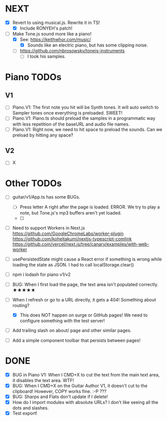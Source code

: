 <!--
- [ ] This is a todo item.
[//]: # (This is a comment. Ugly!)
-->

# NEXT

-   [x] Revert to using musical.js. Rewrite it in TS!
    -   [x] Include RONYEH's patch!
-   [ ] Make Tone.js sound more like a piano!
    -   [x] See: https://keithwhor.com/music/
        -   [x] Sounds like an electric piano, but has some clipping noise.
    -   [ ] https://github.com/nbrosowsky/tonejs-instruments
        -   [ ] I took his samples.

# Piano TODOs

## V1

-   [ ] Piano.V1: The first note you hit will be Synth tones. It will auto switch to Sampler tones once everything is preloaded. SWEET!
-   [ ] Piano.V1: Piano.ts should preload the samples in a programmatic way with less repetition of the baseURL and audio file names.
-   [ ] Piano.V1: Right now, we need to hit space to preload the sounds. Can we preload by hitting any space?

## V2

-   [ ] X

# Other TODOs

-   [ ] guitar/v1/App.ts has some BUGs.

    -   [ ] Press letter A right after the page is loaded. ERROR. We try to play a note, but Tone.js's mp3 buffers aren't yet loaded.
    -   [ ]

-   [ ] Need to support Workers in Next.js
        https://github.com/GoogleChromeLabs/worker-plugin
        https://github.com/koheitakumi/nextjs-typescript-comlink
        https://github.com/vercel/next.js/tree/canary/examples/with-web-worker
-   [ ] usePersistedState might cause a React error if something is wrong while loading the state as JSON. I had to call localStorage.clear()
-   [ ] npm i lodash for piano v1/v2
-   [ ] BUG: When I first load the page, the text area isn't populated correctly. ★★★★★
-   [ ] When I refresh or go to a URL directly, it gets a 404! Something about routing?
    -   [x] This does NOT happen on surge or GitHub pages! We need to configure something with the test server!
-   [ ] Add trailing slash on about/ page and other similar pages.
-   [ ] Add a simple component toolbar that persists between pages!

# DONE

-   [x] BUG in Piano V1: When I CMD+X to cut the text from the main text area, it disables the text area. WTF!
-   [x] BUG: When I CMD+X on the Guitar Author V1, it doesn't cut to the clipboard! However, COPY works fine. :-P ???
-   [x] BUG: Sharps and Flats don't update if I delete!
-   [x] How do I import modules with absolute URLs? I don't like seeing all the dots and slashes.
-   [x] Test export!
